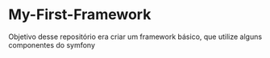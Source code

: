 # My-First-Framework
Objetivo desse repositório era criar um framework básico,  que utilize alguns componentes do symfony
